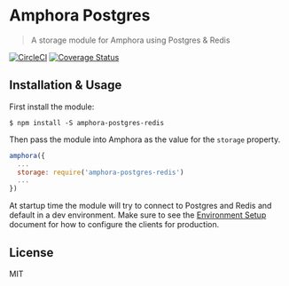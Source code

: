 # Amphora Postgres

> A storage module for Amphora using Postgres & Redis

[![CircleCI](https://circleci.com/gh/clay/amphora-storage-postgres/tree/master.svg?style=svg)](https://circleci.com/gh/clay/amphora-storage-postgres/tree/master)
[![Coverage Status](https://coveralls.io/repos/github/clay/amphora-storage-postgres/badge.svg?branch=master)](https://coveralls.io/github/clay/amphora-storage-postgres?branch=master)

## Installation & Usage

First install the module:

```
$ npm install -S amphora-postgres-redis
```

Then pass the module into Amphora as the value for the `storage` property.

```javascript
amphora({
  ...
  storage: require('amphora-postgres-redis')
  ...
})
```

At startup time the module will try to connect to Postgres and Redis and default in a dev environment. Make sure to see the [Environment Setup](docs/environment-setup.md) document for how to configure the clients for production.

## License

MIT

